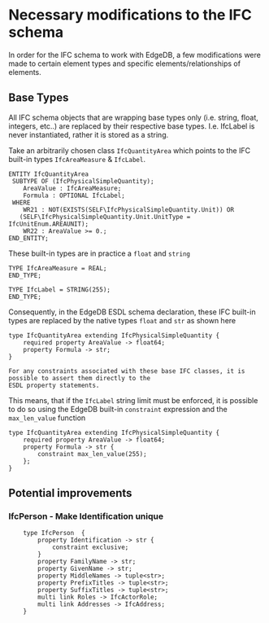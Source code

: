 # Necessary modifications to the IFC schema

In order for the IFC schema to work with EdgeDB, a few modifications were made to certain element types and 
specific elements/relationships of elements. 

## Base Types

All IFC schema objects that are wrapping base types only (i.e. string, float, integers, etc..) are replaced by their
respective base types. I.e. IfcLabel is never instantiated, rather it is stored as a string. 

Take an arbitrarily chosen class `IfcQuantityArea` which points to the IFC built-in types `IfcAreaMeasure` &
`IfcLabel`.

```text
ENTITY IfcQuantityArea
 SUBTYPE OF (IfcPhysicalSimpleQuantity);
	AreaValue : IfcAreaMeasure;
	Formula : OPTIONAL IfcLabel;
 WHERE
	WR21 : NOT(EXISTS(SELF\IfcPhysicalSimpleQuantity.Unit)) OR
   (SELF\IfcPhysicalSimpleQuantity.Unit.UnitType = IfcUnitEnum.AREAUNIT);
	WR22 : AreaValue >= 0.;
END_ENTITY;
```

These built-in types are in practice a `float` and `string`

```
TYPE IfcAreaMeasure = REAL;
END_TYPE;

TYPE IfcLabel = STRING(255);
END_TYPE;

```

Consequently, in the EdgeDB ESDL schema declaration, these IFC built-in types are replaced by the native types `float`
and `str` as shown here

```
type IfcQuantityArea extending IfcPhysicalSimpleQuantity {
    required property AreaValue -> float64;
    property Formula -> str;
}
```

```{note}
For any constraints associated with these base IFC classes, it is possible to assert them directly to the 
ESDL property statements. 
```

This means, that if the `IfcLabel` string limit must be enforced, it is possible to do so 
using the EdgeDB built-in `constraint` expression and the `max_len_value` function

```
type IfcQuantityArea extending IfcPhysicalSimpleQuantity {
    required property AreaValue -> float64;
    property Formula -> str {
        constraint max_len_value(255);
    };
}
```

## Potential improvements

### IfcPerson - Make Identification unique

        type IfcPerson  {
            property Identification -> str {
                constraint exclusive;
            }
            property FamilyName -> str;
            property GivenName -> str;
            property MiddleNames -> tuple<str>;
            property PrefixTitles -> tuple<str>;
            property SuffixTitles -> tuple<str>;
            multi link Roles -> IfcActorRole;
            multi link Addresses -> IfcAddress;
        }